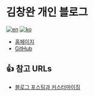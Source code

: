# 김창완 개인 블로그
[![en](https://img.shields.io/badge/lang-한-red.svg)](https://github.com/Penil93/blog/blob/main/README.en.md)
[![ko](https://img.shields.io/badge/lang-En-blue.svg)](https://github.com/Penil93/blog/blob/main/README.md)
- [홈페이지](https://penil93.github.io/blog/)
- [GitHub](https://github.com/Penil93/blog)

## 👍 참고 URLs
- [블로그 포스팅과 커스터마이징](https://github.com/ansohxxn/ansohxxn.github.io)